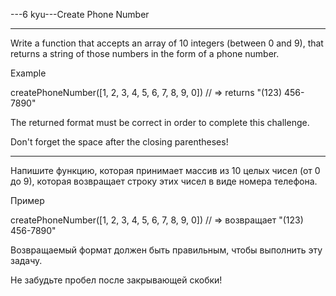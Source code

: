 ---6 kyu---Create Phone Number

---

Write a function that accepts an array of 10 integers (between 0 and 9), that returns a string of those numbers in the form of a phone number.

Example

createPhoneNumber([1, 2, 3, 4, 5, 6, 7, 8, 9, 0]) // => returns "(123) 456-7890"

The returned format must be correct in order to complete this challenge.

Don't forget the space after the closing parentheses!

---

Напишите функцию, которая принимает массив из 10 целых чисел (от 0 до 9), которая возвращает строку этих чисел в виде номера телефона.

Пример

createPhoneNumber([1, 2, 3, 4, 5, 6, 7, 8, 9, 0]) // => возвращает "(123) 456-7890"

Возвращаемый формат должен быть правильным, чтобы выполнить эту задачу.

Не забудьте пробел после закрывающей скобки!
